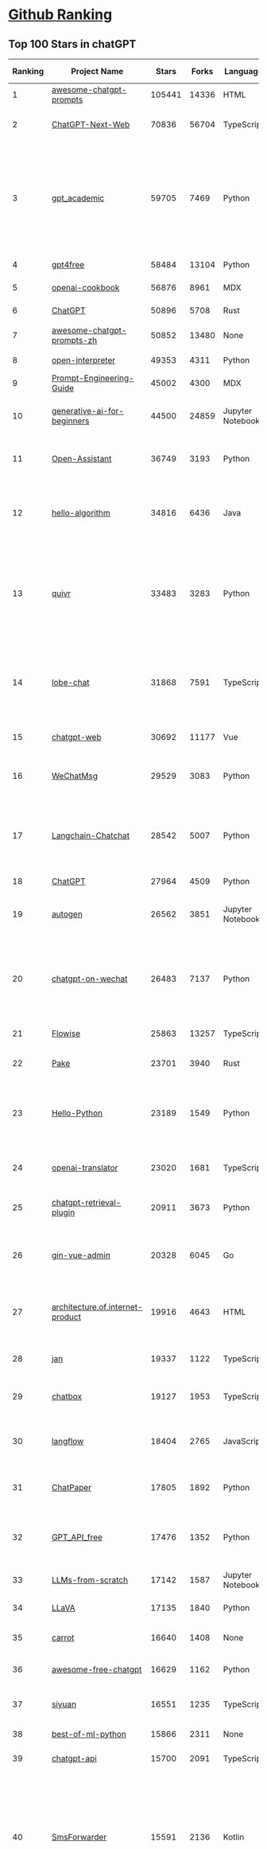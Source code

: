 [Github Ranking](../README.md)
==========

## Top 100 Stars in chatGPT

| Ranking | Project Name | Stars | Forks | Language | Open Issues | Description | Last Commit |
| ------- | ------------ | ----- | ----- | -------- | ----------- | ----------- | ----------- |
| 1 | [awesome-chatgpt-prompts](https://github.com/f/awesome-chatgpt-prompts) | 105441 | 14336 | HTML | 0 | This repo includes ChatGPT prompt curation to use ChatGPT better. | 2024-05-30T17:25:18Z |
| 2 | [ChatGPT-Next-Web](https://github.com/ChatGPTNextWeb/ChatGPT-Next-Web) | 70836 | 56704 | TypeScript | 259 | A cross-platform ChatGPT/Gemini UI (Web / PWA / Linux / Win / MacOS). 一键拥有你自己的跨平台 ChatGPT/Gemini 应用。 | 2024-05-31T01:23:26Z |
| 3 | [gpt_academic](https://github.com/binary-husky/gpt_academic) | 59705 | 7469 | Python | 248 | 为GPT/GLM等LLM大语言模型提供实用化交互接口，特别优化论文阅读/润色/写作体验，模块化设计，支持自定义快捷按钮&函数插件，支持Python和C++等项目剖析&自译解功能，PDF/LaTex论文翻译&总结功能，支持并行问询多种LLM模型，支持chatglm3等本地模型。接入通义千问, deepseekcoder, 讯飞星火, 文心一言, llama2, rwkv, claude2, moss等。 | 2024-05-30T15:00:49Z |
| 4 | [gpt4free](https://github.com/xtekky/gpt4free) | 58484 | 13104 | Python | 48 | The official gpt4free repository \| various collection of powerful language models | 2024-05-30T20:28:23Z |
| 5 | [openai-cookbook](https://github.com/openai/openai-cookbook) | 56876 | 8961 | MDX | 45 | Examples and guides for using the OpenAI API | 2024-05-30T18:04:17Z |
| 6 | [ChatGPT](https://github.com/lencx/ChatGPT) | 50896 | 5708 | Rust | 636 | 🔮 ChatGPT Desktop Application (Mac, Windows and Linux) | 2024-05-27T00:04:06Z |
| 7 | [awesome-chatgpt-prompts-zh](https://github.com/PlexPt/awesome-chatgpt-prompts-zh) | 50852 | 13480 | None | 37 | ChatGPT 中文调教指南。各种场景使用指南。学习怎么让它听你的话。 | 2024-04-17T08:54:32Z |
| 8 | [open-interpreter](https://github.com/OpenInterpreter/open-interpreter) | 49353 | 4311 | Python | 128 | A natural language interface for computers | 2024-05-31T00:04:00Z |
| 9 | [Prompt-Engineering-Guide](https://github.com/dair-ai/Prompt-Engineering-Guide) | 45002 | 4300 | MDX | 74 | 🐙 Guides, papers, lecture, notebooks and resources for prompt engineering | 2024-05-27T21:28:20Z |
| 10 | [generative-ai-for-beginners](https://github.com/microsoft/generative-ai-for-beginners) | 44500 | 24859 | Jupyter Notebook | 6 | 18 Lessons, Get Started Building with Generative AI  🔗 https://microsoft.github.io/generative-ai-for-beginners/ | 2024-05-28T16:26:48Z |
| 11 | [Open-Assistant](https://github.com/LAION-AI/Open-Assistant) | 36749 | 3193 | Python | 223 | OpenAssistant is a chat-based assistant that understands tasks, can interact with third-party systems, and retrieve information dynamically to do so. | 2024-05-07T03:03:27Z |
| 12 | [hello-algorithm](https://github.com/geekxh/hello-algorithm) | 34816 | 6436 | Java | 9 | 🌍 针对小白的算法训练 \| 包括四部分：①.大厂面经 ②.力扣图解  ③.千本开源电子书 ④.百张技术思维导图（项目花了上百小时，希望可以点 star 支持，🌹感谢~）推荐免费ChatGPT使用网站 | 2023-06-13T04:13:17Z |
| 13 | [quivr](https://github.com/QuivrHQ/quivr) | 33483 | 3283 | Python | 82 | Your GenAI Second Brain 🧠  A personal productivity assistant (RAG) ⚡️🤖 Chat with your docs (PDF, CSV, ...)  & apps using Langchain, GPT 3.5 / 4 turbo, Private, Anthropic, VertexAI, Ollama, LLMs, Groq  that you can share with users !  Local & Private alternative to OpenAI GPTs & ChatGPT powered by retrieval-augmented generation. | 2024-05-30T16:18:11Z |
| 14 | [lobe-chat](https://github.com/lobehub/lobe-chat) | 31868 | 7591 | TypeScript | 303 | 🤯 Lobe Chat - an open-source, modern-design LLMs/AI chat framework. Supports Multi AI Providers( OpenAI / Claude 3 / Gemini / Ollama / Bedrock / Azure / Mistral / Perplexity ), Multi-Modals (Vision/TTS) and plugin system. One-click FREE deployment of your private ChatGPT chat application. | 2024-05-31T00:24:11Z |
| 15 | [chatgpt-web](https://github.com/Chanzhaoyu/chatgpt-web) | 30692 | 11177 | Vue | 5 | 用 Express 和  Vue3 搭建的 ChatGPT 演示网页 | 2024-05-17T15:56:55Z |
| 16 | [WeChatMsg](https://github.com/LC044/WeChatMsg) | 29529 | 3083 | Python | 57 | 提取微信聊天记录，将其导出成HTML、Word、Excel文档永久保存，对聊天记录进行分析生成年度聊天报告，用聊天数据训练专属于个人的AI聊天助手 | 2024-05-18T10:51:02Z |
| 17 | [Langchain-Chatchat](https://github.com/chatchat-space/Langchain-Chatchat) | 28542 | 5007 | Python | 138 | Langchain-Chatchat（原Langchain-ChatGLM）基于 Langchain 与 ChatGLM 等语言模型的本地知识库问答 \| Langchain-Chatchat (formerly langchain-ChatGLM), local knowledge based LLM (like ChatGLM) QA app with langchain  | 2024-05-30T01:29:16Z |
| 18 | [ChatGPT](https://github.com/acheong08/ChatGPT) | 27964 | 4509 | Python | 10 | Reverse engineered ChatGPT API | 2023-08-02T06:02:10Z |
| 19 | [autogen](https://github.com/microsoft/autogen) | 26562 | 3851 | Jupyter Notebook | 599 | A programming framework for agentic AI. Discord: https://aka.ms/autogen-dc. Roadmap: https://aka.ms/autogen-roadmap | 2024-05-31T01:35:38Z |
| 20 | [chatgpt-on-wechat](https://github.com/zhayujie/chatgpt-on-wechat) | 26483 | 7137 | Python | 375 | 基于大模型搭建的聊天机器人，同时支持 微信公众号、企业微信应用、飞书、钉钉 等接入，可选择GPT3.5/GPT-4o/GPT4.0/ Claude/文心一言/讯飞星火/通义千问/ Gemini/GLM-4/Claude/Kimi/LinkAI，能处理文本、语音和图片，访问操作系统和互联网，支持基于自有知识库进行定制企业智能客服。 | 2024-05-28T07:17:49Z |
| 21 | [Flowise](https://github.com/FlowiseAI/Flowise) | 25863 | 13257 | TypeScript | 344 | Drag & drop UI to build your customized LLM flow | 2024-05-30T22:54:33Z |
| 22 | [Pake](https://github.com/tw93/Pake) | 23701 | 3940 | Rust | 9 | 🤱🏻 Turn any webpage into a desktop app with Rust.  🤱🏻 利用 Rust 轻松构建轻量级多端桌面应用 | 2024-05-30T02:10:44Z |
| 23 | [Hello-Python](https://github.com/mouredev/Hello-Python) | 23189 | 1549 | Python | 5 | Curso para aprender el lenguaje de programación Python desde cero y para principiantes. 100 clases, 44 horas en vídeo, código, proyectos y grupo de chat. Fundamentos, frontend, backend, testing, IA... | 2024-05-15T19:24:50Z |
| 24 | [openai-translator](https://github.com/openai-translator/openai-translator) | 23020 | 1681 | TypeScript | 398 | 基于 ChatGPT API 的划词翻译浏览器插件和跨平台桌面端应用    -    Browser extension and cross-platform desktop application for translation based on ChatGPT API. | 2024-05-30T02:21:57Z |
| 25 | [chatgpt-retrieval-plugin](https://github.com/openai/chatgpt-retrieval-plugin) | 20911 | 3673 | Python | 155 | The ChatGPT Retrieval Plugin lets you easily find personal or work documents by asking questions in natural language. | 2024-05-09T15:06:16Z |
| 26 | [gin-vue-admin](https://github.com/flipped-aurora/gin-vue-admin) | 20328 | 6045 | Go | 20 | 🚀Vite+Vue3+Gin的开发基础平台，支持TS和JS混用。它集成了JWT鉴权、权限管理、动态路由、显隐可控组件、分页封装、多点登录拦截、资源权限、上传下载、代码生成器、表单生成器和可配置的导入导出等开发必备功能。 | 2024-05-31T03:14:24Z |
| 27 | [architecture.of.internet-product](https://github.com/davideuler/architecture.of.internet-product) | 19916 | 4643 | HTML | 3 | 互联网公司技术架构，微信/淘宝/微博/腾讯/阿里/美团点评/百度/OpenAI/Google/Facebook/Amazon/eBay的架构，欢迎PR补充 | 2024-02-17T12:02:24Z |
| 28 | [jan](https://github.com/janhq/jan) | 19337 | 1122 | TypeScript | 192 | Jan is an open source alternative to ChatGPT that runs 100% offline on your computer. Multiple engine support (llama.cpp, TensorRT-LLM) | 2024-05-31T03:14:28Z |
| 29 | [chatbox](https://github.com/Bin-Huang/chatbox) | 19127 | 1953 | TypeScript | 263 | User-friendly Desktop Client App for AI Models/LLMs (GPT, Claude, Gemini, Ollama...) | 2024-05-26T14:59:25Z |
| 30 | [langflow](https://github.com/langflow-ai/langflow) | 18404 | 2765 | JavaScript | 191 | ⛓️ Langflow is a dynamic graph where each node is an executable unit. Its modular and interactive design fosters rapid experimentation and prototyping, pushing hard on the limits of creativity. | 2024-05-31T02:05:44Z |
| 31 | [ChatPaper](https://github.com/kaixindelele/ChatPaper) | 17805 | 1892 | Python | 65 | Use ChatGPT to summarize the arXiv papers. 全流程加速科研，利用chatgpt进行论文全文总结+专业翻译+润色+审稿+审稿回复 | 2024-04-04T02:45:02Z |
| 32 | [GPT_API_free](https://github.com/chatanywhere/GPT_API_free) | 17476 | 1352 | Python | 11 | Free ChatGPT API Key，免费ChatGPT API，支持GPT4 API（免费），ChatGPT国内可用免费转发API，直连无需代理。可以搭配ChatBox等软件/插件使用，极大降低接口使用成本。国内即可无限制畅快聊天。 | 2024-05-27T16:24:58Z |
| 33 | [LLMs-from-scratch](https://github.com/rasbt/LLMs-from-scratch) | 17142 | 1587 | Jupyter Notebook | 0 | Implementing a ChatGPT-like LLM in PyTorch from scratch, step by step | 2024-05-29T15:10:16Z |
| 34 | [LLaVA](https://github.com/haotian-liu/LLaVA) | 17135 | 1840 | Python | 821 | [NeurIPS'23 Oral] Visual Instruction Tuning (LLaVA) built towards GPT-4V level capabilities and beyond. | 2024-05-28T10:03:36Z |
| 35 | [carrot](https://github.com/xx025/carrot) | 16640 | 1408 | None | 2 | Free ChatGPT Site List 这儿为你准备了众多免费好用的ChatGPT镜像站点 | 2024-05-24T12:46:06Z |
| 36 | [awesome-free-chatgpt](https://github.com/LiLittleCat/awesome-free-chatgpt) | 16629 | 1162 | Python | 11 | 🆓免费的 ChatGPT 镜像网站列表，持续更新。List of free ChatGPT mirror sites, continuously updated.  | 2024-05-21T15:17:53Z |
| 37 | [siyuan](https://github.com/siyuan-note/siyuan) | 16551 | 1235 | TypeScript | 217 | A privacy-first, self-hosted, fully open source personal knowledge management software, written in typescript and golang. | 2024-05-31T02:47:30Z |
| 38 | [best-of-ml-python](https://github.com/ml-tooling/best-of-ml-python) | 15866 | 2311 | None | 19 | 🏆 A ranked list of awesome machine learning Python libraries. Updated weekly. | 2024-05-30T16:31:03Z |
| 39 | [chatgpt-api](https://github.com/transitive-bullshit/chatgpt-api) | 15700 | 2091 | TypeScript | 59 | Node.js client for the official ChatGPT API. 🔥 | 2024-04-08T07:17:17Z |
| 40 | [SmsForwarder](https://github.com/pppscn/SmsForwarder) | 15591 | 2136 | Kotlin | 4 | 短信转发器——监控Android手机短信、来电、APP通知，并根据指定规则转发到其他手机：钉钉群自定义机器人、钉钉企业内机器人、企业微信群机器人、飞书机器人、企业微信应用消息、邮箱、bark、webhook、Telegram机器人、Server酱、PushPlus、手机短信等。包括主动控制服务端与客户端，让你轻松远程发短信、查短信、查通话、查话簿、查电量等。（V3.0 新增）PS.这个APK主要是学习与自用，如有BUG请提ISSUE，同时欢迎大家提PR指正 | 2024-05-28T15:01:38Z |
| 41 | [one-api](https://github.com/songquanpeng/one-api) | 15034 | 3486 | JavaScript | 512 | OpenAI 接口管理 & 分发系统，支持 Azure、Anthropic Claude、Google PaLM 2 & Gemini、智谱 ChatGLM、百度文心一言、讯飞星火认知、阿里通义千问、360 智脑以及腾讯混元，可用于二次分发管理 key，仅单可执行文件，已打包好 Docker 镜像，一键部署，开箱即用. OpenAI key management & redistribution system, using a single API for all LLMs, and features an English UI. | 2024-05-30T08:17:27Z |
| 42 | [ChuanhuChatGPT](https://github.com/GaiZhenbiao/ChuanhuChatGPT) | 14896 | 2250 | Python | 114 | GUI for ChatGPT API and many LLMs. Supports agents, file-based QA, GPT finetuning and query with web search. All with a neat UI. | 2024-05-28T17:49:29Z |
| 43 | [ChatALL](https://github.com/sunner/ChatALL) | 14441 | 1557 | JavaScript | 180 |  Concurrently chat with ChatGPT, Bing Chat, Bard, Alpaca, Vicuna, Claude, ChatGLM, MOSS, 讯飞星火, 文心一言 and more, discover the best answers | 2024-05-29T17:34:09Z |
| 44 | [vpncn.github.io](https://github.com/vpncn/vpncn.github.io) | 14356 | 1376 | HTML | 0 | 2024中国翻墙软件VPN推荐以及科学上网避坑，稳定好用。对比SSR机场、蓝灯、V2ray、老王VPN、VPS搭建梯子等科学上网与翻墙软件，中国最新科学上网翻墙梯子VPN下载推荐，访问Chatgpt。 | 2024-04-09T15:14:42Z |
| 45 | [haystack](https://github.com/deepset-ai/haystack) | 14103 | 1669 | Python | 112 | :mag: LLM orchestration framework to build customizable, production-ready LLM applications. Connect components (models, vector DBs, file converters) to pipelines or agents that can interact with your data. With advanced retrieval methods, it's best suited for building RAG, question answering, semantic search or conversational agent chatbots. | 2024-05-30T17:13:58Z |
| 46 | [Chat2DB](https://github.com/chat2db/Chat2DB) | 13957 | 1548 | Java | 314 | 🔥🔥🔥AI-driven data management platform Over 1 million developers are using Chat2DB | 2024-05-30T14:30:32Z |
| 47 | [KeepChatGPT](https://github.com/xcanwin/KeepChatGPT) | 13844 | 707 | JavaScript | 52 | 这是一款提高ChatGPT的数据安全能力和效率的插件。并且免费共享大量创新功能，如：自动刷新、保持活跃、数据安全、取消审计、克隆对话、言无不尽、净化页面、展示大屏、拦截跟踪、日新月异、明察秋毫等。让我们的AI体验无比安全、顺畅、丝滑、高效、简洁。 | 2024-05-22T19:53:29Z |
| 48 | [chatgpt-google-extension](https://github.com/wong2/chatgpt-google-extension) | 13257 | 1495 | TypeScript | 94 | This project is deprecated. Check my new project ChatHub: | 2024-05-21T15:02:08Z |
| 49 | [wechat-chatgpt](https://github.com/fuergaosi233/wechat-chatgpt) | 13137 | 3938 | TypeScript | 0 | Use ChatGPT On Wechat via wechaty | 2024-05-20T09:44:41Z |
| 50 | [MoneyPrinterTurbo](https://github.com/harry0703/MoneyPrinterTurbo) | 13112 | 2008 | Python | 18 | 利用AI大模型，一键生成高清短视频 Generate short videos with one click using AI LLM. | 2024-05-28T10:41:24Z |
| 51 | [chatgpt-mirai-qq-bot](https://github.com/lss233/chatgpt-mirai-qq-bot) | 12272 | 1497 | Python | 332 | 🚀 一键部署！真正的 AI 聊天机器人！支持ChatGPT、文心一言、讯飞星火、Bing、Bard、ChatGLM、POE，多账号，人设调教，虚拟女仆、图片渲染、语音发送 \| 支持 QQ、Telegram、Discord、微信 等平台 | 2024-03-23T17:37:54Z |
| 52 | [FinGPT](https://github.com/AI4Finance-Foundation/FinGPT) | 12204 | 1712 | Jupyter Notebook | 65 | FinGPT: Open-Source Financial Large Language Models!  Revolutionize 🔥    We release the trained model on HuggingFace. | 2024-05-21T12:53:17Z |
| 53 | [continue](https://github.com/continuedev/continue) | 12159 | 767 | TypeScript | 265 | ⏩ Open-source VS Code and JetBrains extensions that enable you to easily create your own modular AI software development system | 2024-05-30T17:43:17Z |
| 54 | [botpress](https://github.com/botpress/botpress) | 12092 | 1666 | TypeScript | 6 | The open-source hub to build & deploy GPT/LLM Agents ⚡️ | 2024-05-30T21:42:35Z |
| 55 | [LibreChat](https://github.com/danny-avila/LibreChat) | 12066 | 2147 | TypeScript | 59 | Enhanced ChatGPT Clone: Features OpenAI, Assistants API, Azure, Groq, GPT-4 Vision, Mistral, Bing, Anthropic, OpenRouter, Vertex AI, Gemini, AI model switching, message search, langchain, DALL-E-3, ChatGPT Plugins, OpenAI Functions, Secure Multi-User System, Presets, completely open-source for self-hosting. More features in development | 2024-05-31T02:03:17Z |
| 56 | [MOSS](https://github.com/OpenMOSS/MOSS) | 11849 | 1141 | Python | 233 | An open-source tool-augmented conversational language model from Fudan University | 2024-05-19T07:23:13Z |
| 57 | [RWKV-LM](https://github.com/BlinkDL/RWKV-LM) | 11803 | 812 | Python | 64 | RWKV is an RNN with transformer-level LLM performance. It can be directly trained like a GPT (parallelizable). So it's combining the best of RNN and transformer - great performance, fast inference, saves VRAM, fast training, "infinite" ctx_len, and free sentence embedding. | 2024-05-16T09:13:33Z |
| 58 | [novel](https://github.com/steven-tey/novel) | 11265 | 939 | TypeScript | 60 | Notion-style WYSIWYG editor with AI-powered autocompletion. | 2024-05-29T15:29:04Z |
| 59 | [web-llm](https://github.com/mlc-ai/web-llm) | 10873 | 681 | TypeScript | 100 | High-performance In-browser LLM Inference Engine  | 2024-05-31T02:21:42Z |
| 60 | [h2ogpt](https://github.com/h2oai/h2ogpt) | 10814 | 1193 | Python | 242 | Private chat with local GPT with document, images, video, etc. 100% private, Apache 2.0. Supports oLLaMa, Mixtral, llama.cpp, and more. Demo: https://gpt.h2o.ai/ https://codellama.h2o.ai/ | 2024-05-31T00:48:29Z |
| 61 | [khoj](https://github.com/khoj-ai/khoj) | 10622 | 520 | Python | 60 | Your AI second brain. Get answers to your questions, whether they be online or in your own notes. Use online AI models (e.g gpt4) or private, local LLMs (e.g llama3). Self-host locally or use our cloud instance. Access from Obsidian, Emacs, Desktop app, Web or Whatsapp. | 2024-05-30T06:09:12Z |
| 62 | [llama-gpt](https://github.com/getumbrel/llama-gpt) | 10427 | 657 | TypeScript | 82 | A self-hosted, offline, ChatGPT-like chatbot. Powered by Llama 2. 100% private, with no data leaving your device. New: Code Llama support! | 2024-04-23T18:56:06Z |
| 63 | [gorilla](https://github.com/ShishirPatil/gorilla) | 10388 | 802 | Python | 68 | Gorilla: An API store for LLMs | 2024-05-31T01:38:23Z |
| 64 | [aider](https://github.com/paul-gauthier/aider) | 10372 | 1014 | Python | 54 | aider is AI pair programming in your terminal | 2024-05-30T18:06:35Z |
| 65 | [awesome-chatgpt-zh](https://github.com/EmbraceAGI/awesome-chatgpt-zh) | 10109 | 853 | Python | 0 | ChatGPT 中文指南🔥，ChatGPT 中文调教指南，指令指南，应用开发指南，精选资源清单，更好的使用 chatGPT 让你的生产力 up up up! 🚀 | 2024-04-25T23:22:49Z |
| 66 | [leedl-tutorial](https://github.com/datawhalechina/leedl-tutorial) | 10036 | 2567 | Jupyter Notebook | 2 | 《李宏毅深度学习教程》（李宏毅老师推荐👍），PDF下载地址：https://github.com/datawhalechina/leedl-tutorial/releases | 2024-05-27T04:21:27Z |
| 67 | [MoneyPrinter](https://github.com/FujiwaraChoki/MoneyPrinter) | 9725 | 1282 | Python | 0 | Automate Creation of YouTube Shorts using MoviePy. | 2024-05-15T03:54:17Z |
| 68 | [chatGPTBox](https://github.com/josStorer/chatGPTBox) | 9655 | 715 | JavaScript | 243 | Integrating ChatGPT into your browser deeply, everything you need is here | 2024-05-30T14:56:56Z |
| 69 | [danswer](https://github.com/danswer-ai/danswer) | 9529 | 1025 | Python | 241 | Gen-AI Chat for Teams - Think ChatGPT if it had access to your team's unique knowledge. | 2024-05-30T04:31:23Z |
| 70 | [BingGPT](https://github.com/dice2o/BingGPT) | 9343 | 713 | JavaScript | 237 | Desktop application of new Bing's AI-powered chat (Windows, macOS and Linux) | 2024-02-08T15:06:01Z |
| 71 | [ChatRWKV](https://github.com/BlinkDL/ChatRWKV) | 9317 | 680 | Python | 28 | ChatRWKV is like ChatGPT but powered by RWKV (100% RNN) language model, and open source. | 2024-05-12T16:33:14Z |
| 72 | [LLMSurvey](https://github.com/RUCAIBox/LLMSurvey) | 9159 | 707 | Python | 18 | The official GitHub page for the survey paper "A Survey of Large Language Models". | 2024-05-19T06:26:06Z |
| 73 | [go-proxy-bingai](https://github.com/adams549659584/go-proxy-bingai) | 8861 | 11978 | HTML | 221 | 用 Vue3 和 Go 搭建的微软 New Bing 演示站点，拥有一致的 UI 体验，支持 ChatGPT 提示词，国内可用。 | 2024-03-20T07:24:11Z |
| 74 | [Bob](https://github.com/ripperhe/Bob) | 8830 | 508 | None | 113 | Bob 是一款 macOS 平台的翻译和 OCR 软件。 | 2024-02-21T10:29:39Z |
| 75 | [hamulete](https://github.com/hoochanlon/hamulete) | 8785 | 1854 | Python | 0 | 🏔️国立台湾大学、新加坡国立大学、早稻田大学、东京大学，中央研究院（台湾）以及中国重点高校及科研机构，社科、经济、数学、博弈论、哲学、系统工程类学术论文等知识库。 | 2024-04-29T11:40:39Z |
| 76 | [embedchain](https://github.com/embedchain/embedchain) | 8718 | 1099 | Python | 159 | Personalizing LLM Responses | 2024-05-31T03:20:32Z |
| 77 | [shell_gpt](https://github.com/TheR1D/shell_gpt) | 8564 | 671 | Python | 43 | A command-line productivity tool powered by AI large language models like GPT-4, will help you accomplish your tasks faster and more efficiently. | 2024-05-26T22:10:28Z |
| 78 | [promptflow](https://github.com/microsoft/promptflow) | 8416 | 722 | Python | 82 | Build high-quality LLM apps - from prototyping, testing to production deployment and monitoring. | 2024-05-31T03:13:36Z |
| 79 | [go-openai](https://github.com/sashabaranov/go-openai) | 8410 | 1246 | Go | 86 | OpenAI ChatGPT, GPT-3, GPT-4, DALL·E, Whisper API wrapper for Go | 2024-05-30T19:56:30Z |
| 80 | [awesome-chatgpt](https://github.com/humanloop/awesome-chatgpt) | 8162 | 523 | None | 23 | Curated list of awesome tools, demos, docs for ChatGPT and GPT-3 | 2024-05-13T01:11:31Z |
| 81 | [EdgeGPT](https://github.com/acheong08/EdgeGPT) | 8103 | 923 | Python | 37 | Reverse engineered API of Microsoft's Bing Chat AI | 2023-08-03T13:37:26Z |
| 82 | [LMFlow](https://github.com/OptimalScale/LMFlow) | 8062 | 811 | Python | 45 | An Extensible Toolkit for Finetuning and Inference of Large Foundation Models. Large Models for All. | 2024-05-31T02:03:20Z |
| 83 | [chatgpt-demo](https://github.com/anse-app/chatgpt-demo) | 7984 | 3835 | TypeScript | 42 | Minimal web UI for ChatGPT.  | 2023-12-27T01:44:01Z |
| 84 | [BetterChatGPT](https://github.com/ztjhz/BetterChatGPT) | 7681 | 2605 | TypeScript | 189 | An amazing UI for OpenAI's ChatGPT (Website + Windows + MacOS + Linux) | 2024-05-28T21:05:17Z |
| 85 | [PaLM-rlhf-pytorch](https://github.com/lucidrains/PaLM-rlhf-pytorch) | 7616 | 664 | Python | 14 | Implementation of RLHF (Reinforcement Learning with Human Feedback) on top of the PaLM architecture. Basically ChatGPT but with PaLM | 2024-01-14T17:55:25Z |
| 86 | [chatgpt_system_prompt](https://github.com/LouisShark/chatgpt_system_prompt) | 7514 | 1101 | HTML | 0 | A collection of GPT system prompts and various prompt injection/leaking knowledge. | 2024-05-21T15:22:28Z |
| 87 | [gpt4free-ts](https://github.com/xiangsx/gpt4free-ts) | 7497 | 1299 | TypeScript | 46 | Providing a free OpenAI GPT-4 API !   This is a replication project for the typescript version of xtekky/gpt4free | 2024-04-09T10:29:42Z |
| 88 | [CopilotForXcode](https://github.com/intitni/CopilotForXcode) | 7221 | 340 | Swift | 29 | The missing GitHub Copilot, Codeium and ChatGPT Xcode Source Editor Extension | 2024-05-30T17:09:29Z |
| 89 | [yao](https://github.com/YaoApp/yao) | 6982 | 637 | Go | 74 | :rocket: A performance app engine to create web services and applications in minutes.Suitable for AI, IoT, Industrial Internet, Connected Vehicles, DevOps, Energy, Finance and many other use-cases. | 2024-05-25T12:21:48Z |
| 90 | [LangChain-Chinese-Getting-Started-Guide](https://github.com/liaokongVFX/LangChain-Chinese-Getting-Started-Guide) | 6941 | 556 | None | 15 | LangChain 的中文入门教程 | 2023-07-07T09:52:46Z |
| 91 | [GPTCache](https://github.com/zilliztech/GPTCache) | 6551 | 458 | Python | 53 | Semantic cache for LLMs. Fully integrated with LangChain and llama_index.  | 2024-04-08T07:32:01Z |
| 92 | [ChatGPT-AutoExpert](https://github.com/spdustin/ChatGPT-AutoExpert) | 6501 | 446 | JavaScript | 0 | 🚀🧠💬 Supercharged Custom Instructions for ChatGPT (non-coding) and ChatGPT Advanced Data Analysis (coding).  | 2024-01-17T06:03:40Z |
| 93 | [chat-ui](https://github.com/huggingface/chat-ui) | 6495 | 906 | TypeScript | 192 | Open source codebase powering the HuggingChat app | 2024-05-30T23:36:42Z |
| 94 | [chatgpt-advanced](https://github.com/interstellard/chatgpt-advanced) | 6390 | 829 | TypeScript | 83 | WebChatGPT: A browser extension that augments your ChatGPT prompts with web results. | 2023-11-27T18:28:41Z |
| 95 | [chatgpt-mac](https://github.com/vincelwt/chatgpt-mac) | 6351 | 511 | JavaScript | 77 | ChatGPT for Mac, living in your menubar. | 2023-10-23T09:53:08Z |
| 96 | [ChatGPT-Midjourney](https://github.com/Licoy/ChatGPT-Midjourney) | 6012 | 1809 | TypeScript | 14 | 🍭 一键拥有你自己的 ChatGPT+Midjourney 网页服务 \| Own your own ChatGPT+Midjourney web service with one click | 2024-05-30T10:03:32Z |
| 97 | [rags](https://github.com/run-llama/rags) | 5979 | 602 | Python | 26 | Build ChatGPT over your data, all with natural language | 2024-04-05T05:36:59Z |
| 98 | [wukong-robot](https://github.com/wzpan/wukong-robot) | 5896 | 1293 | Python | 52 | 🤖 wukong-robot 是一个简单、灵活、优雅的中文语音对话机器人/智能音箱项目，支持ChatGPT多轮对话能力，还可能是首个支持脑机交互的开源智能音箱项目。 | 2024-05-21T05:25:29Z |
| 99 | [dailycheckin](https://github.com/Sitoi/dailycheckin) | 5818 | 1154 | Python | 9 | 基于「Docker」/「青龙面板」/「群晖」的每日签到脚本（支持多账号）签到列表: ｜爱奇艺｜全民K歌｜有道云笔记｜百度贴吧｜Bilibili｜V2EX｜AcFun｜什么值得买｜阿里云盘｜i茅台申购｜小米运动｜百度搜索资源平台｜恩山论坛｜奥拉星｜ | 2024-05-15T09:07:59Z |
| 100 | [ChatGPT-Shortcut](https://github.com/rockbenben/ChatGPT-Shortcut) | 5797 | 692 | TypeScript | 0 | 🚀💪Maximize your efficiency and productivity, support for English,中文,Español,العربية. 让生产力加倍的AI快捷指令。更有效地定制、保存和分享自己的提示词。在提示词分享社区中，轻松找到适用于不同场景的指令。 | 2024-05-28T04:11:29Z |


